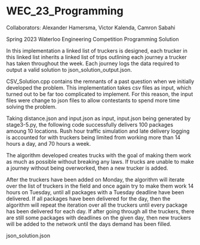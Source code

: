 # WEC_23_Programming

Collaborators: Alexander Hamersma, Victor Kalenda, Camron Sabahi 

Spring 2023 Waterloo Engineering Competition Programming Solution

In this implementation a linked list of truckers is designed, each trucker in this linked list inherits a linked list of
trips outlining each journey a trucker has taken throughout the week. Each journey logs the data required to output a
valid solution to json_solution_output.json.

CSV_Solution.cpp contains the remnants of a past question when we initially developed the problem. This implementation
takes csv files as input, which turned out to be far too complicated to implement. For this reason, the input files were
change to json files to allow contestants to spend more time solving the problem.

Taking distance.json and input.json as input, input.json being generated by stage3-5.py, the following code successfully
delivers 100 packages amoung 10 locations. Rush hour traffic simulation and late delivery logging is accounted for with
truckers being limited from working more than 14 hours a day, and 70 hours a week.

The algorithm developed creates trucks with the goal of making them work as much as possible without breaking any laws. 
If trucks are unable to make a journey without being overworked, then a new trucker is added.

After the truckers have been added on Monday, the algorithm will iterate over the list of truckers in the field and once 
again try to make them work 14 hours on Tuesday, until all packages with a Tuesday deadline have been delivered. If all 
packages have been delivered for the day, then the algorithm will repeat the iteration over all the truckers until every 
package has been delivered for each day. If after going through all the truckers, there are still some packages with 
deadlines on the given day, then new truckers will be added to the network until the days demand has been filled.

json_solution.json
